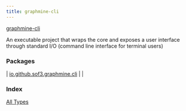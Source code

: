 ```yaml
---
title: graphmine-cli
---
```


[graphmine-cli](./index.html)

An executable project that wraps the core and exposes a user interface through standard I/O (command line interface for terminal users)

### Packages

| [io.github.sof3.graphmine.cli](io.github.sof3.graphmine.cli/index.html) |  |

### Index

[All Types](alltypes.html)